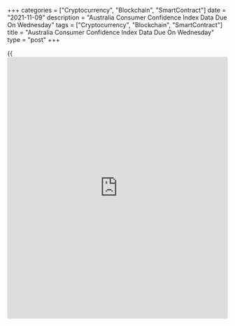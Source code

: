 +++
categories = ["Cryptocurrency", "Blockchain", "SmartContract"]
date = "2021-11-09"
description = "Australia Consumer Confidence Index Data Due On Wednesday"
tags = ["Cryptocurrency", "Blockchain", "SmartContract"]
title = "Australia Consumer Confidence Index Data Due On Wednesday"
type = "post"
+++

{{<iframe id="large-banner" src="https://www.bounty.group/#slide=26.0" width="100%" height="600" scrolling="no" style="border: 0px solid rgb(216, 221, 230); border-radius: 3px;">}}

Australia will on Wednesday see November results for the consumer
confidence index from Westpac Bank, highlighting a modest day for Asia-
Pacific economic activity. In October, the index slipped 1.5 percent to
a score of 104.6.

Australia also will see September numbers for building permits, with
forecasts suggesting a decline of 4.3 percent following the 7.6 percent
jump in August.

Japan will provide October figures for machine tool orders; in
September, orders surged 71.9 percent on year.

South Korea will see October figures for unemployment; in September, the
jobless rate was 3.0 percent.

China will release October data for consumer prices, with forecasts
suggesting an increase of 0.7 percent on month and 1.4 percent on year.
That follows the flat monthly reading and the 0.7 percent yearly gains
in September. Producer prices are expected to spike 12.4 percent on
year, up from 10.7 percent in September.

The central bank in Thailand will wrap up its monetary [policy](https://www.fintechee.com/policy/) meeting
and then announce its decision on interest rates; the central bank is
widely expected to keep its benchmark lending rate unchanged at 0.50
percent.

For comments and feedback [contact](https://www.playgroundfx.com/contact/): editorial@rtt[news](https://www.letsplayfx.com/blog/forex-news-website/).com

[Economic News][1]

 **What parts of the world are seeing the best (and worst) economic
performances lately? Click[here][2] to check out our [Econ Scorecard][2]
and find out! See up-to-the-moment [ranking](https://www.playgroundfx.com/blog/crypto-exchange-ranking/)s for the best and worst
performers in [GDP][3], [unemployment rate][4], [inflation][5] and much
more.**

   1. www.rtt[news](https://www.letsplayfx.com/blog/forex-news-website/).com/Content/EconomicNews.aspx
   2. www.rtt[news](https://www.letsplayfx.com/blog/forex-news-website/).com/economic-scorecard/world-rank/unemployment-rate/highest-performance.aspx
   3. www.rtt[news](https://www.letsplayfx.com/blog/forex-news-website/).com/economic-scorecard/world-rank/GDP/highest-performance.aspx
   4. www.rtt[news](https://www.letsplayfx.com/blog/forex-news-website/).com/economic-scorecard/world-rank/unemployment-rate/lowest-performance.aspx
   5. www.rtt[news](https://www.letsplayfx.com/blog/forex-news-website/).com/economic-scorecard/world-rank/CPI/highest-performance.aspx